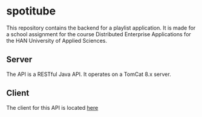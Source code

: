 # spotitube

This repository contains the backend for a playlist application. It is made for a school assignment for the course Distributed Enterprise Applications for the HAN University of Applied Sciences.

## Server
The API is a RESTful Java API. It operates on a TomCat 8.x server.

## Client
The client for this API is located [here](https://github.com/HANICA-DEA/spotitube)
